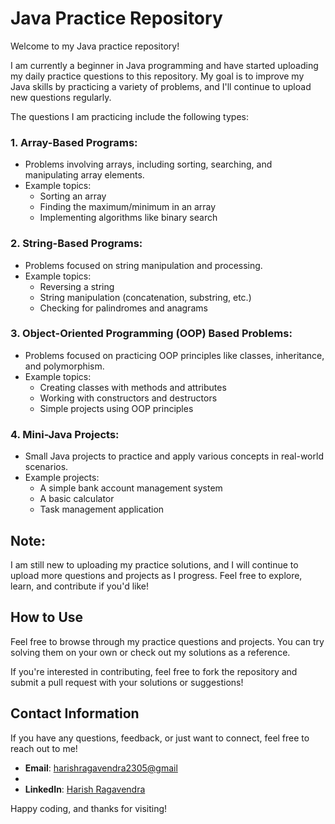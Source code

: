 # Java Practice Repository

Welcome to my Java practice repository!

I am currently a beginner in Java programming and have started uploading my daily practice questions to this repository. My goal is to improve my Java skills by practicing a variety of problems, and I'll continue to upload new questions regularly.

The questions I am practicing include the following types:

### 1. **Array-Based Programs**:
   - Problems involving arrays, including sorting, searching, and manipulating array elements.
   - Example topics: 
     - Sorting an array
     - Finding the maximum/minimum in an array
     - Implementing algorithms like binary search

### 2. **String-Based Programs**:
   - Problems focused on string manipulation and processing.
   - Example topics: 
     - Reversing a string
     - String manipulation (concatenation, substring, etc.)
     - Checking for palindromes and anagrams

### 3. **Object-Oriented Programming (OOP) Based Problems**:
   - Problems focused on practicing OOP principles like classes, inheritance, and polymorphism.
   - Example topics:
     - Creating classes with methods and attributes
     - Working with constructors and destructors
     - Simple projects using OOP principles

### 4. **Mini-Java Projects**:
   - Small Java projects to practice and apply various concepts in real-world scenarios.
   - Example projects:
     - A simple bank account management system
     - A basic calculator
     - Task management application

## Note:
I am still new to uploading my practice solutions, and I will continue to upload more questions and projects as I progress. Feel free to explore, learn, and contribute if you'd like!

## How to Use

Feel free to browse through my practice questions and projects. You can try solving them on your own or check out my solutions as a reference.

If you're interested in contributing, feel free to fork the repository and submit a pull request with your solutions or suggestions!

## Contact Information

If you have any questions, feedback, or just want to connect, feel free to reach out to me!

- **Email**: [harishragavendra2305@gmail](mailto:harishragavendra2305@gmail.com)
- 
- **LinkedIn**: [Harish Ragavendra](https://www.linkedin.com/in/harishragavendra23)

Happy coding, and thanks for visiting!

